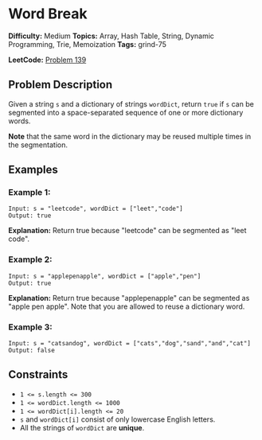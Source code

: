 # Word Break

**Difficulty:** Medium
**Topics:** Array, Hash Table, String, Dynamic Programming, Trie, Memoization
**Tags:** grind-75

**LeetCode:** [Problem 139](https://leetcode.com/problems/word-break/description/)

## Problem Description

Given a string `s` and a dictionary of strings `wordDict`, return `true` if `s` can be segmented into a space-separated sequence of one or more dictionary words.

**Note** that the same word in the dictionary may be reused multiple times in the segmentation.

## Examples

### Example 1:

```
Input: s = "leetcode", wordDict = ["leet","code"]
Output: true
```

**Explanation:** Return true because "leetcode" can be segmented as "leet code".

### Example 2:

```
Input: s = "applepenapple", wordDict = ["apple","pen"]
Output: true
```

**Explanation:** Return true because "applepenapple" can be segmented as "apple pen apple".
Note that you are allowed to reuse a dictionary word.

### Example 3:

```
Input: s = "catsandog", wordDict = ["cats","dog","sand","and","cat"]
Output: false
```

## Constraints

- `1 <= s.length <= 300`
- `1 <= wordDict.length <= 1000`
- `1 <= wordDict[i].length <= 20`
- `s` and `wordDict[i]` consist of only lowercase English letters.
- All the strings of `wordDict` are **unique**.
